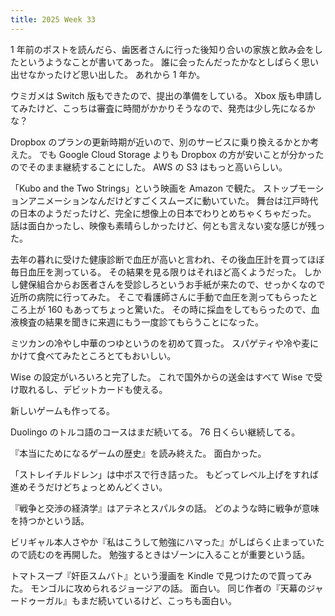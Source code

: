 ```yaml
---
title: 2025 Week 33
---
```


1 年前のポストを読んだら、歯医者さんに行った後知り合いの家族と飲み会をしたというようなことが書いてあった。
誰に会ったんだったかなとしばらく思い出せなかったけど思い出した。
あれから 1 年か。

ウミガメは Switch 版もできたので、提出の準備をしている。
Xbox 版も申請してみたけど、こっちは審査に時間がかかりそうなので、発売は少し先になるかな？

Dropbox のプランの更新時期が近いので、別のサービスに乗り換えるかとか考えた。
でも Google Cloud Storage よりも Dropbox の方が安いことが分かったのでそのまま継続することにした。
AWS の S3 はもっと高いらしい。

「Kubo and the Two Strings」という映画を Amazon で観た。
ストップモーションアニメーションなんだけどすごくスムーズに動いていた。
舞台は江戸時代の日本のようだったけど、完全に想像上の日本でわりとめちゃくちゃだった。
話は面白かったし、映像も素晴らしかったけど、何とも言えない変な感じが残った。

去年の暮れに受けた健康診断で血圧が高いと言われ、その後血圧計を買ってほぼ毎日血圧を測っている。
その結果を見る限りはそれほど高くようだった。
しかし健保組合からお医者さんを受診しろというお手紙が来たので、せっかくなので近所の病院に行ってみた。
そこで看護師さんに手動で血圧を測ってもらったところ上が 160 もあってちょっと驚いた。
その時に採血をしてもらったので、血液検査の結果を聞きに来週にもう一度診てもらうことになった。

ミツカンの冷やし中華のつゆというのを初めて買った。
スパゲティや冷や麦にかけて食べてみたところとてもおいしい。

Wise の設定がいろいろと完了した。
これで国外からの送金はすべて Wise で受け取れるし、デビットカードも使える。

新しいゲームも作ってる。

Duolingo のトルコ語のコースはまだ続いてる。
76 日くらい継続してる。

『本当にためになるゲームの歴史』を読み終えた。
面白かった。

「ストレイチルドレン」は中ボスで行き詰った。
もどってレベル上げをすれば進めそうだけどちょっとめんどくさい。

『戦争と交渉の経済学』はアテネとスパルタの話。
どのような時に戦争が意味を持つかという話。

ビリギャル本人さやか『私はこうして勉強にハマった』がしばらく止まっていたので読むのを再開した。
勉強するときはゾーンに入ることが重要という話。

トマトスープ『奸臣スムバト』という漫画を Kindle で見つけたので買ってみた。
モンゴルに攻められるジョージアの話。
面白い。
同じ作者の『天幕のジャードゥーガル』もまだ続いているけど、こっちも面白い。
